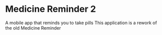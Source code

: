 # Medicine Reminder 2
A mobile app that reminds you to take pills
This application is a rework of the old Medicine Reminder

